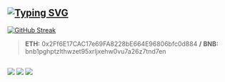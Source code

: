 ## [![Typing SVG](https://readme-typing-svg.herokuapp.com?color=%23B261FE&duration=2000&lines=Hi+there+%F0%9F%91%8B;Ol%C3%A1+%F0%9F%91%8B;Hola+%F0%9F%91%8B;Bonjour+%F0%9F%91%8B;%E4%BD%A0%E5%A5%BD+%F0%9F%91%8B;%E3%81%93%E3%82%93%E3%81%AB%E3%81%A1%E3%81%AF+%F0%9F%91%8B;%EC%95%88%EB%85%95%ED%95%98%EC%84%B8%EC%9A%94+%F0%9F%91%8B;%D0%9F%D1%80%D0%B8%D0%B2%D0%B5%D1%82+%F0%9F%91%8B;%D9%B1%D9%84%D8%B3%D9%8E%D9%91%D9%84%D9%8E%D8%A7%D9%85%D9%8F+%D8%B9%D9%8E%D9%84%D9%8E%D9%8A%D9%92%D9%83%D9%8F%D9%85%D9%92+%F0%9F%91%8B;%E0%A4%A8%E0%A4%AE%E0%A4%B8%E0%A5%8D%E0%A4%A4%E0%A5%87+%F0%9F%91%8B;%CE%A7%CE%B1%CE%AF%CF%81%CE%B5%CF%84%CE%B5+%F0%9F%91%8B;%D7%A9%D7%9C%D7%95%D7%9D+%F0%9F%91%8B)](https://git.io/typing-svg)

  [![GitHub Streak](http://github-readme-streak-stats.herokuapp.com?user=sirbraz&theme=shades-of-purple&hide_border=true&date_format=M%20j%5B%2C%20Y%5D)](https://git.io/streak-stats)
  > **ETH:** 0x2Ff6E17CAC17e69FA8228bE664E96806bfc0d884 **/**
  > **BNB:** bnb1pghptzlthwzet95xrljxehw0vu7a26z7tnd7en
 
  ##
    
<div> 
  <a href="https://play.google.com/store/apps/dev?id=5247965580684652456&hl" target="_blank"><img src="https://img.shields.io/badge/Google_Play-%EA4335?style=for-the-badge&logo=google-play&logoColor=white" target="_blank"></a>
  <a href = "mailto:suporte001g@gmail.com"><img src="https://img.shields.io/badge/-Gmail-%23333?style=for-the-badge&logo=gmail&logoColor=white" target="_blank"></a>
  <a href="https://www.linkedin.com/in/waldécio-braz-97525b180" target="_blank"><img src="https://img.shields.io/badge/-LinkedIn-%230077B5?style=for-the-badge&logo=linkedin&logoColor=white" target="_blank"></a> 
</div>


<!--
**sirbraz/sirbraz** is a ✨ _special_ ✨ repository because its `README.md` (this file) appears on your GitHub profile.

Here are some ideas to get you started:

Check it: https://github.com/anuraghazra/github-readme-stats

- 🔭 I’m currently working on ...
- 🌱 I’m currently learning ...
- 👯 I’m looking to collaborate on ...
- 🤔 I’m looking for help with ...
- 💬 Ask me about ...
- 📫 How to reach me: suporte001g@gmail.com
- 😄 Pronouns: ...
- ⚡ Fun fact: ...
-->
